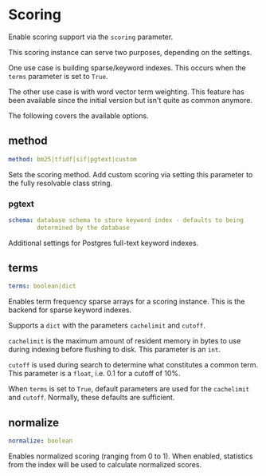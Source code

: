# Scoring

Enable scoring support via the `scoring` parameter.

This scoring instance can serve two purposes, depending on the settings.

One use case is building sparse/keyword indexes. This occurs when the `terms` parameter is set to `True`.

The other use case is with word vector term weighting. This feature has been available since the initial version but isn't quite as common anymore.

The following covers the available options.

## method
```yaml
method: bm25|tfidf|sif|pgtext|custom
```

Sets the scoring method. Add custom scoring via setting this parameter to the fully resolvable class string.

### pgtext
```yaml
schema: database schema to store keyword index - defaults to being
        determined by the database
```

Additional settings for Postgres full-text keyword indexes.

## terms
```yaml
terms: boolean|dict
```

Enables term frequency sparse arrays for a scoring instance. This is the backend for sparse keyword indexes.

Supports a `dict` with the parameters `cachelimit` and `cutoff`.

`cachelimit` is the maximum amount of resident memory in bytes to use during indexing before flushing to disk. This parameter is an `int`.

`cutoff` is used during search to determine what constitutes a common term. This parameter is a `float`, i.e. 0.1 for a cutoff of 10%.

When `terms` is set to `True`, default parameters are used for the `cachelimit` and `cutoff`. Normally, these defaults are sufficient.

## normalize
```yaml
normalize: boolean
```

Enables normalized scoring (ranging from 0 to 1). When enabled, statistics from the index will be used to calculate normalized scores.
